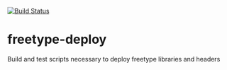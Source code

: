 [![Build Status](http://ci.sagrid.ac.za/buildStatus/icon?job=freetype-deploy)](http://ci.sagrid.ac.za/job/freetype-deploy/)

# freetype-deploy

Build and test scripts necessary to deploy freetype libraries and headers
